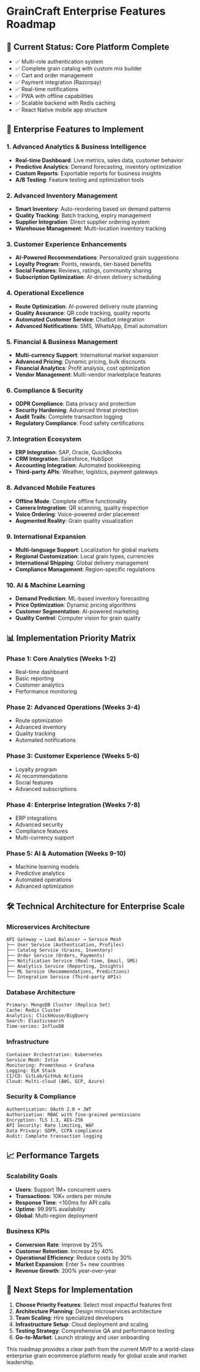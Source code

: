 # GrainCraft Enterprise Features Roadmap

## 🚀 Current Status: Core Platform Complete
- ✅ Multi-role authentication system
- ✅ Complete grain catalog with custom mix builder
- ✅ Cart and order management
- ✅ Payment integration (Razorpay)
- ✅ Real-time notifications
- ✅ PWA with offline capabilities
- ✅ Scalable backend with Redis caching
- ✅ React Native mobile app structure

## 🎯 Enterprise Features to Implement

### 1. Advanced Analytics & Business Intelligence
- **Real-time Dashboard**: Live metrics, sales data, customer behavior
- **Predictive Analytics**: Demand forecasting, inventory optimization
- **Custom Reports**: Exportable reports for business insights
- **A/B Testing**: Feature testing and optimization tools

### 2. Advanced Inventory Management
- **Smart Inventory**: Auto-reordering based on demand patterns
- **Quality Tracking**: Batch tracking, expiry management
- **Supplier Integration**: Direct supplier ordering system
- **Warehouse Management**: Multi-location inventory tracking

### 3. Customer Experience Enhancements
- **AI-Powered Recommendations**: Personalized grain suggestions
- **Loyalty Program**: Points, rewards, tier-based benefits
- **Social Features**: Reviews, ratings, community sharing
- **Subscription Optimization**: AI-driven delivery scheduling

### 4. Operational Excellence
- **Route Optimization**: AI-powered delivery route planning
- **Quality Assurance**: QR code tracking, quality reports
- **Automated Customer Service**: Chatbot integration
- **Advanced Notifications**: SMS, WhatsApp, Email automation

### 5. Financial & Business Management
- **Multi-currency Support**: International market expansion
- **Advanced Pricing**: Dynamic pricing, bulk discounts
- **Financial Analytics**: Profit analysis, cost optimization
- **Vendor Management**: Multi-vendor marketplace features

### 6. Compliance & Security
- **GDPR Compliance**: Data privacy and protection
- **Security Hardening**: Advanced threat protection
- **Audit Trails**: Complete transaction logging
- **Regulatory Compliance**: Food safety certifications

### 7. Integration Ecosystem
- **ERP Integration**: SAP, Oracle, QuickBooks
- **CRM Integration**: Salesforce, HubSpot
- **Accounting Integration**: Automated bookkeeping
- **Third-party APIs**: Weather, logistics, payment gateways

### 8. Advanced Mobile Features
- **Offline Mode**: Complete offline functionality
- **Camera Integration**: QR scanning, quality inspection
- **Voice Ordering**: Voice-powered order placement
- **Augmented Reality**: Grain quality visualization

### 9. International Expansion
- **Multi-language Support**: Localization for global markets
- **Regional Customization**: Local grain types, currencies
- **International Shipping**: Global delivery management
- **Compliance Management**: Region-specific regulations

### 10. AI & Machine Learning
- **Demand Prediction**: ML-based inventory forecasting
- **Price Optimization**: Dynamic pricing algorithms
- **Customer Segmentation**: AI-powered marketing
- **Quality Control**: Computer vision for grain quality

## 📊 Implementation Priority Matrix

### Phase 1: Core Analytics (Weeks 1-2)
- Real-time dashboard
- Basic reporting
- Customer analytics
- Performance monitoring

### Phase 2: Advanced Operations (Weeks 3-4)
- Route optimization
- Advanced inventory
- Quality tracking
- Automated notifications

### Phase 3: Customer Experience (Weeks 5-6)
- Loyalty program
- AI recommendations
- Social features
- Advanced subscriptions

### Phase 4: Enterprise Integration (Weeks 7-8)
- ERP integrations
- Advanced security
- Compliance features
- Multi-currency support

### Phase 5: AI & Automation (Weeks 9-10)
- Machine learning models
- Predictive analytics
- Automated operations
- Advanced optimization

## 🛠️ Technical Architecture for Enterprise Scale

### Microservices Architecture
```
API Gateway → Load Balancer → Service Mesh
├── User Service (Authentication, Profiles)
├── Catalog Service (Grains, Inventory)
├── Order Service (Orders, Payments)
├── Notification Service (Real-time, Email, SMS)
├── Analytics Service (Reporting, Insights)
├── ML Service (Recommendations, Predictions)
└── Integration Service (Third-party APIs)
```

### Database Architecture
```
Primary: MongoDB Cluster (Replica Set)
Cache: Redis Cluster
Analytics: ClickHouse/BigQuery
Search: Elasticsearch
Time-series: InfluxDB
```

### Infrastructure
```
Container Orchestration: Kubernetes
Service Mesh: Istio
Monitoring: Prometheus + Grafana
Logging: ELK Stack
CI/CD: GitLab/GitHub Actions
Cloud: Multi-cloud (AWS, GCP, Azure)
```

### Security & Compliance
```
Authentication: OAuth 2.0 + JWT
Authorization: RBAC with fine-grained permissions
Encryption: TLS 1.3, AES-256
API Security: Rate limiting, WAF
Data Privacy: GDPR, CCPA compliance
Audit: Complete transaction logging
```

## 📈 Performance Targets

### Scalability Goals
- **Users**: Support 1M+ concurrent users
- **Transactions**: 10K+ orders per minute
- **Response Time**: <100ms for API calls
- **Uptime**: 99.99% availability
- **Global**: Multi-region deployment

### Business KPIs
- **Conversion Rate**: Improve by 25%
- **Customer Retention**: Increase by 40%
- **Operational Efficiency**: Reduce costs by 30%
- **Market Expansion**: Enter 5+ new countries
- **Revenue Growth**: 200% year-over-year

## 🎯 Next Steps for Implementation

1. **Choose Priority Features**: Select most impactful features first
2. **Architecture Planning**: Design microservices architecture
3. **Team Scaling**: Hire specialized developers
4. **Infrastructure Setup**: Cloud deployment and scaling
5. **Testing Strategy**: Comprehensive QA and performance testing
6. **Go-to-Market**: Launch strategy and user onboarding

This roadmap provides a clear path from the current MVP to a world-class enterprise grain ecommerce platform ready for global scale and market leadership.